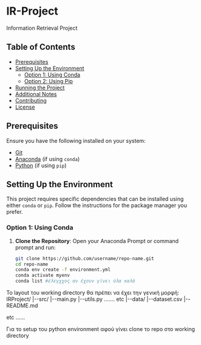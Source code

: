 # IR-Project
Information Retrieval Project
## Table of Contents

- [Prerequisites](#prerequisites)
- [Setting Up the Environment](#setting-up-the-environment)
  - [Option 1: Using Conda](#option-1-using-conda)
  - [Option 2: Using Pip](#option-2-using-pip)
- [Running the Project](#running-the-project)
- [Additional Notes](#additional-notes)
- [Contributing](#contributing)
- [License](#license)

## Prerequisites

Ensure you have the following installed on your system:

- [Git](https://git-scm.com/downloads)
- [Anaconda](https://www.anaconda.com/products/distribution) (if using `conda`)
- [Python](https://www.python.org/downloads/) (if using `pip`)

## Setting Up the Environment

This project requires specific dependencies that can be installed using either `conda` or `pip`. Follow the instructions for the package manager you prefer.

### Option 1: Using Conda

1. **Clone the Repository**:
   Open your Anaconda Prompt or command prompt and run:
   ```bash
   git clone https://github.com/username/repo-name.git
   cd repo-name
   conda env create -f environment.yml
   conda activate myenv
   conda list #έλεγχχος αν έχουν γίνει όλα καλά
Το layout του working directory θα πρέπει να έχει την γενική μορφή:
IRProject/
|--src/
     |--main.py
     |--utils.py
     ....... etc
|--data/
     |--dataset.csv
|--README.md

etc ......

Για το setup του python environment αφού γίνει clone το repo στο working directory
